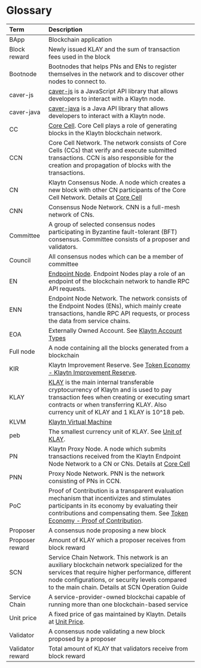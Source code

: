 # Glossary

| Term | Description |
| :--- | :--- |
| BApp | Blockchain application |
| Block reward | Newly issued KLAY and the sum of transaction fees used in the block |
| Bootnode | Bootnodes that helps PNs and ENs to register themselves in the network and to discover other nodes to connect to. |
| caver-js | [caver-js](../bapp/sdk/caver-js/) is a JavaScript API library that allows developers to interact with a Klaytn node. |
| caver-java | [caver-java](../bapp/sdk/caver-java/) is a Java API library that allows developers to interact with a Klaytn node. |
| CC | [Core Cell](../node/core-cell/). Core Cell plays a role of generating blocks in the Klaytn blockchain network. |
| CCN | Core Cell Network. The network consists of Core Cells \(CCs\) that verify and execute submitted transactions.  CCN is also responsible for the creation and propagation of blocks with the transactions. |
| CN | Klaytn Consensus Node. A node which creates a new block with other CN participants of the Core Cell Network. Details at [Core Cell](../node/core-cell/) |
| CNN | Consensus Node Network. CNN is a full-mesh network of CNs. |
| Committee | A group of selected consensus nodes participating in Byzantine fault-tolerant \(BFT\) consensus. Committee consists of a proposer and validators. |
| Council | All consensus nodes which can be a member of committee |
| EN | [Endpoint Node](../node/endpoint-node/). Endpoint Nodes play a role of an endpoint of the blockchain network to handle RPC API requests. |
| ENN | Endpoint Node Network. The network consists of the Endpoint Nodes \(ENs\), which mainly create transactions, handle RPC API requests, or process the data from service chains. |
| EOA | Externally Owned Account. See [Klaytn Account Types](../klaytn/design/accounts.md#klaytn-account-types) |
| Full node | A node containing all the blocks generated from a blockchain |
| KIR | Klaytn Improvement Reserve. See [Token Economy - Klaytn Improvement Reserve](../klaytn/design/token-economy.md#klaytn-improvement-reserve). |
| KLAY | [KLAY](../klaytn/design/klaytn-native-coin-klay.md) is the main internal transferable cryptocurrency of Klaytn and is used to pay transaction fees when creating or executing smart contracts or when transferring KLAY. Also currency unit of KLAY and 1 KLAY is 10^18 peb. |
| KLVM | [Klaytn Virtual Machine](../klaytn/design/computation/klaytn-virtual-machine.md) |
| peb | The smallest currency unit of KLAY. See [Unit of KLAY](../klaytn/design/klaytn-native-coin-klay.md#units-of-klay). |
| PN | Klaytn Proxy Node. A node which submits transactions received from the Klaytn Endpoint Node Network to a CN or CNs. Details at [Core Cell](../node/core-cell/) |
| PNN | Proxy Node Network. PNN is the network consisting of PNs in CCN. |
| PoC | Proof of Contribution is a transparent evaluation mechanism that incentivizes and stimulates participants in its economy by evaluating their contributions and compensating them. See [Token Economy - Proof of Contribution](../klaytn/design/token-economy.md#proof-of-contribution). |
| Proposer | A consensus node proposing a new block |
| Proposer reward | Amount of KLAY which a proposer receives from block reward |
| SCN | Service Chain Network. This network is an auxiliary blockchain network specialized for the services that require higher performance, different node configurations, or security levels compared to the main chain. Details at SCN Operation Guide |
| Service Chain | A service-provider-owned blockchai capable of running more than one blockchain-based service |
| Unit price | A fixed price of gas maintained by Klaytn. Details at [Unit Price](../klaytn/design/transaction-fees.md#unit-price). |
| Validator | A consensus node validating a new block proposed by a proposer |
| Validator reward | Total amount of KLAY that validators receive from block reward |

